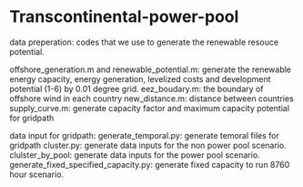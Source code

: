 # Transcontinental-power-pool

data preperation: codes that we use to generate the renewable resouce potential.


offshore_generation.m and renewable_potential.m: generate the renewable energy capacity, energy generation, levelized costs and development potential (1-6) by 0.01 degree grid.
eez_boudary.m: the boundary of offshore wind in each country
new_distance.m: distance between countries
supply_curve.m: generate capacity factor and maximum capacity potential for gridpath

data input for gridpath:
generate_temporal.py: generate temoral files for gridpath
cluster.py: generate data inputs for the non power pool scenario.
clulster_by_pool: generate data inputs for the power pool scenario.
generate_fixed_specified_capacity.py: generate fixed capacity to run 8760 hour scenario.
